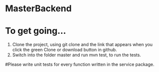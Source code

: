 # MasterBackend
# To get going...

1) Clone the project, using git clone and the link that appears when you click the green Clone or download button in github.
2) Switch into the folder master and run mvn test, to run the tests.

#Please write unit tests for every function written in the service package.
